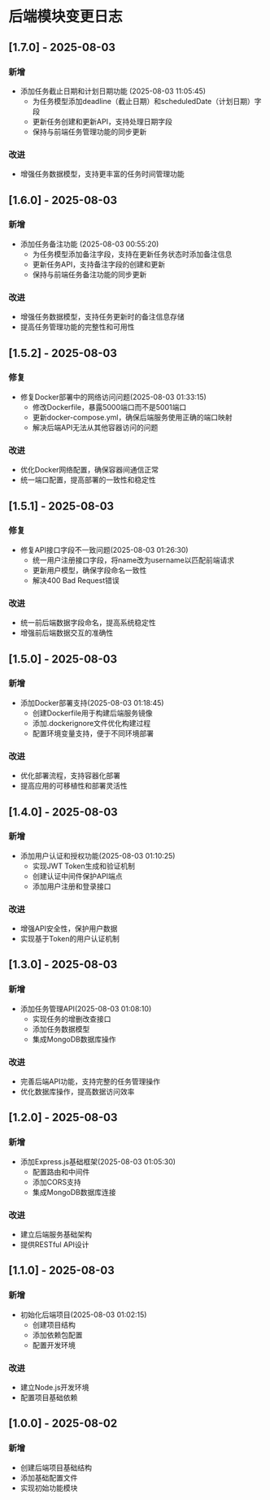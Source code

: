 # 后端模块变更日志

## [1.7.0] - 2025-08-03

### 新增
- 添加任务截止日期和计划日期功能 (2025-08-03 11:05:45)
  - 为任务模型添加deadline（截止日期）和scheduledDate（计划日期）字段
  - 更新任务创建和更新API，支持处理日期字段
  - 保持与前端任务管理功能的同步更新

### 改进
- 增强任务数据模型，支持更丰富的任务时间管理功能

## [1.6.0] - 2025-08-03

### 新增
- 添加任务备注功能 (2025-08-03 00:55:20)
  - 为任务模型添加备注字段，支持在更新任务状态时添加备注信息
  - 更新任务API，支持备注字段的创建和更新
  - 保持与前端任务备注功能的同步更新

### 改进
- 增强任务数据模型，支持任务更新时的备注信息存储
- 提高任务管理功能的完整性和可用性

## [1.5.2] - 2025-08-03

### 修复
- 修复Docker部署中的网络访问问题(2025-08-03 01:33:15)
  - 修改Dockerfile，暴露5000端口而不是5001端口
  - 更新docker-compose.yml，确保后端服务使用正确的端口映射
  - 解决后端API无法从其他容器访问的问题

### 改进
- 优化Docker网络配置，确保容器间通信正常
- 统一端口配置，提高部署的一致性和稳定性

## [1.5.1] - 2025-08-03

### 修复
- 修复API接口字段不一致问题(2025-08-03 01:26:30)
  - 统一用户注册接口字段，将name改为username以匹配前端请求
  - 更新用户模型，确保字段命名一致性
  - 解决400 Bad Request错误

### 改进
- 统一前后端数据字段命名，提高系统稳定性
- 增强前后端数据交互的准确性

## [1.5.0] - 2025-08-03

### 新增
- 添加Docker部署支持(2025-08-03 01:18:45)
  - 创建Dockerfile用于构建后端服务镜像
  - 添加.dockerignore文件优化构建过程
  - 配置环境变量支持，便于不同环境部署

### 改进
- 优化部署流程，支持容器化部署
- 提高应用的可移植性和部署灵活性

## [1.4.0] - 2025-08-03

### 新增
- 添加用户认证和授权功能(2025-08-03 01:10:25)
  - 实现JWT Token生成和验证机制
  - 创建认证中间件保护API端点
  - 添加用户注册和登录接口

### 改进
- 增强API安全性，保护用户数据
- 实现基于Token的用户认证机制

## [1.3.0] - 2025-08-03

### 新增
- 添加任务管理API(2025-08-03 01:08:10)
  - 实现任务的增删改查接口
  - 添加任务数据模型
  - 集成MongoDB数据库操作

### 改进
- 完善后端API功能，支持完整的任务管理操作
- 优化数据库操作，提高数据访问效率

## [1.2.0] - 2025-08-03

### 新增
- 添加Express.js基础框架(2025-08-03 01:05:30)
  - 配置路由和中间件
  - 添加CORS支持
  - 集成MongoDB数据库连接

### 改进
- 建立后端服务基础架构
- 提供RESTful API设计

## [1.1.0] - 2025-08-03

### 新增
- 初始化后端项目(2025-08-03 01:02:15)
  - 创建项目结构
  - 添加依赖包配置
  - 配置开发环境

### 改进
- 建立Node.js开发环境
- 配置项目基础依赖

## [1.0.0] - 2025-08-02

### 新增
- 创建后端项目基础结构
- 添加基础配置文件
- 实现初始功能模块